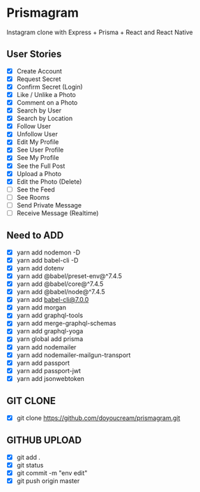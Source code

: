 # Prismagram

Instagram clone with Express + Prisma + React and React Native

## User Stories

- [x] Create Account
- [x] Request Secret
- [x] Confirm Secret (Login)
- [x] Like / Unlike a Photo
- [x] Comment on a Photo
- [x] Search by User
- [x] Search by Location
- [x] Follow User
- [x] Unfollow User
- [x] Edit My Profile
- [x] See User Profile
- [x] See My Profile
- [x] See the Full Post
- [x] Upload a Photo
- [x] Edit the Photo (Delete)
- [ ] See the Feed
- [ ] See Rooms
- [ ] Send Private Message
- [ ] Receive Message (Realtime)

## Need to ADD

- [x] yarn add nodemon -D
- [x] yarn add babel-cli -D
- [x] yarn add dotenv
- [x] yarn add @babel/preset-env@^7.4.5
- [x] yarn add @babel/core@^7.4.5
- [x] yarn add @babel/node@^7.4.5
- [x] yarn add babel-cli@7.0.0
- [x] yarn add morgan
- [x] yarn add graphql-tools
- [x] yarn add merge-graphql-schemas
- [x] yarn add graphql-yoga
- [x] yarn global add prisma
- [x] yarn add nodemailer
- [x] yarn add nodemailer-mailgun-transport
- [x] yarn add passport
- [x] yarn add passport-jwt
- [x] yarn add jsonwebtoken

## GIT CLONE

- [x] git clone https://github.com/doyoucream/prismagram.git

## GITHUB UPLOAD

- [x] git add .
- [x] git status
- [x] git commit -m "env edit"
- [x] git push origin master